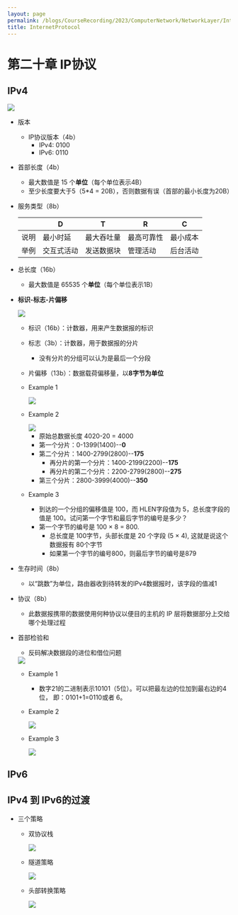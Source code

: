 ```yaml
---
layout: page
permalink: /blogs/CourseRecording/2023/ComputerNetwork/NetworkLayer/InternetProtocol/index.html
title: InternetProtocol
---
```


# 第二十章 IP协议

## IPv4


<img src="https://CRYoushiwo.github.io/images/blogs/CoursesRecording/ComputerNetwork/NetworkLayer/Chapter20/Untitled.png" class="blog-image" >

- 版本
    - IP协议版本（4b）
        - IPv4: 0100
        - IPv6: 0110
- 首部长度（4b）
    - 最大数值是 15 个**单位**（每个单位表示4B）
    - 至少长度要大于5（5*4 = 20B），否则数据有误（首部的最小长度为20B）
- 服务类型（8b）
    
    
    |  | D | T | R | C |
    | --- | --- | --- | --- | --- |
    | 说明 | 最小时延 | 最大吞吐量 | 最高可靠性 | 最小成本 |
    | 举例 | 交互式活动 | 发送数据块 | 管理活动 | 后台活动 |
- 总长度（16b）
    - 最大数值是 65535 个**单位**（每个单位表示1B）
- **标识-标志-片偏移**
    
    <img src="https://CRYoushiwo.github.io/images/blogs/CoursesRecording/ComputerNetwork/NetworkLayer/Chapter20/Untitled%201.png" class="blog-image" >
    
    - 标识（16b）：计数器，用来产生数据报的标识
    - 标志（3b）：计数器，用于数据报的分片
        - 没有分片的分组可以认为是最后一个分段
    - 片偏移（13b）：数据载荷偏移量，以**8字节为单位**
    - Example 1
        
        <img src="https://CRYoushiwo.github.io/images/blogs/CoursesRecording/ComputerNetwork/NetworkLayer/Chapter20/Untitled%202.png" class="blog-image" >
        
    - Example 2
        
        <img src="https://CRYoushiwo.github.io/images/blogs/CoursesRecording/ComputerNetwork/NetworkLayer/Chapter20/Untitled%203.png" class="blog-image" >
        
        - 原始总数据长度 4020-20 = 4000
        - 第一个分片：0-1399(1400)--**0**
        - 第二个分片：1400-2799(2800)--**175**
            - 再分片的第一个分片：1400-2199(2200)--**175**
            - 再分片的第二个分片：2200-2799(2800)--**275**
        - 第三个分片：2800-3999(4000)--**350**
    - Example 3
        - 到达的一个分组的偏移值是 100，而 HLEN字段值为 5，总长度字段的值是 100。试问第一个字节和最后字节的编号是多少？
        - 第一个字节的编号是 100 × 8 = 800.
            - 总长度是 100字节，头部长度是 20 个字段 (5 × 4), 这就是说这个数据报有 80个字节
            - 如果第一个字节的编号800，则最后字节的编号是879
- 生存时间（8b）
    - 以“跳数”为单位，路由器收到待转发的IPv4数据报时，该字段的值减1
- 协议（8b）
    - 此数据报携带的数据使用何种协议以便目的主机的 IP 层将数据部分上交给哪个处理过程
- 首部检验和
    - 反码解决数据段的进位和借位问题
    
    <img src="https://CRYoushiwo.github.io/images/blogs/CoursesRecording/ComputerNetwork/NetworkLayer/Chapter20/Untitled%204.png" class="blog-image" >
    
    - Example 1
        - 数字21的二进制表示10101（5位）。可以把最左边的位加到最右边的4位，
        即：0101+1=0110或者 6。
    - Example 2
        
        <img src="https://CRYoushiwo.github.io/images/blogs/CoursesRecording/ComputerNetwork/NetworkLayer/Chapter20/Untitled%205.png" class="blog-image" >
        
    - Example 3
        
        <img src="https://CRYoushiwo.github.io/images/blogs/CoursesRecording/ComputerNetwork/NetworkLayer/Chapter20/Untitled%206.png" class="blog-image" >
        

## IPv6

## IPv4 到 IPv6的过渡

- 三个策略
    - 双协议栈
        
        <img src="https://CRYoushiwo.github.io/images/blogs/CoursesRecording/ComputerNetwork/NetworkLayer/Chapter20/Untitled%207.png" class="blog-image" >
        
    - 隧道策略
        
        <img src="https://CRYoushiwo.github.io/images/blogs/CoursesRecording/ComputerNetwork/NetworkLayer/Chapter20/Untitled%208.png" class="blog-image" >
        
    - 头部转换策略
        
        <img src="https://CRYoushiwo.github.io/images/blogs/CoursesRecording/ComputerNetwork/NetworkLayer/Chapter20/Untitled%209.png" class="blog-image" >